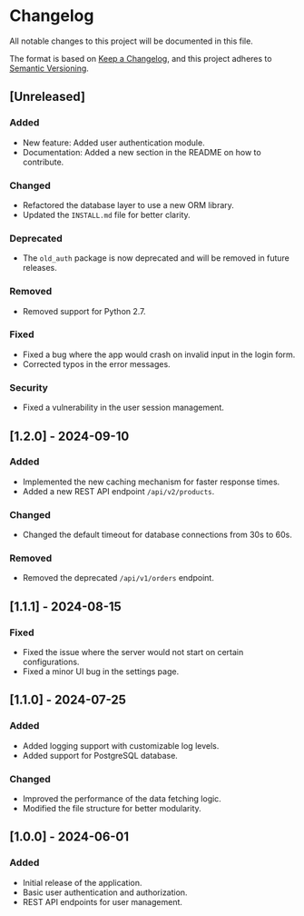 # Changelog

All notable changes to this project will be documented in this file.

The format is based on [Keep a Changelog](https://keepachangelog.com/en/1.0.0/), and this project adheres to [Semantic Versioning](https://semver.org/spec/v2.0.0.html).

## [Unreleased]

### Added
- New feature: Added user authentication module.
- Documentation: Added a new section in the README on how to contribute.

### Changed
- Refactored the database layer to use a new ORM library.
- Updated the `INSTALL.md` file for better clarity.

### Deprecated
- The `old_auth` package is now deprecated and will be removed in future releases.

### Removed
- Removed support for Python 2.7.

### Fixed
- Fixed a bug where the app would crash on invalid input in the login form.
- Corrected typos in the error messages.

### Security
- Fixed a vulnerability in the user session management.

## [1.2.0] - 2024-09-10

### Added
- Implemented the new caching mechanism for faster response times.
- Added a new REST API endpoint `/api/v2/products`.

### Changed
- Changed the default timeout for database connections from 30s to 60s.

### Removed
- Removed the deprecated `/api/v1/orders` endpoint.

## [1.1.1] - 2024-08-15

### Fixed
- Fixed the issue where the server would not start on certain configurations.
- Fixed a minor UI bug in the settings page.

## [1.1.0] - 2024-07-25

### Added
- Added logging support with customizable log levels.
- Added support for PostgreSQL database.

### Changed
- Improved the performance of the data fetching logic.
- Modified the file structure for better modularity.

## [1.0.0] - 2024-06-01

### Added
- Initial release of the application.
- Basic user authentication and authorization.
- REST API endpoints for user management.